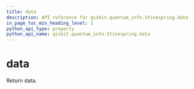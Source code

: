 ```yaml
---
title: data
description: API reference for qiskit.quantum_info.Stinespring.data
in_page_toc_min_heading_level: 1
python_api_type: property
python_api_name: qiskit.quantum_info.Stinespring.data
---
```


# data

Return data.


